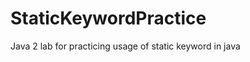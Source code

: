 StaticKeywordPractice
=====================

Java 2 lab for practicing usage of static keyword in java
